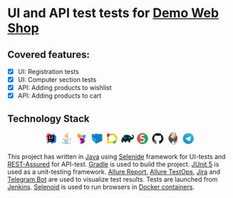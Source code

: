 # UI and API test tests for [Demo Web Shop](http://demowebshop.tricentis.com) 

## Covered features:
- [x] UI: Registration tests
- [x] UI: Computer section tests
- [x] API: Adding products to wishlist
- [x] API: Adding products to cart

## Technology Stack

<p align="center">
<img width="6%" title="IntelliJ IDEA" src="img/logo/Intelij_IDEA.svg">
<img width="6%" title="Java" src="img/logo/Java.svg">
<img width="6%" title="Selenide" src="img/logo/Selenide.svg">
<img width="6%" title="Selenoid" src="img/logo/Selenoid.svg">
<img width="6%" title="Allure Report" src="img/logo/Allure_Report.svg">
<img width="6%" title="Gradle" src="img/logo/Gradle.svg">
<img width="6%" title="JUnit5" src="img/logo/JUnit5.svg">
<img width="6%" title="GitHub" src="img/logo/GitHub.svg">
<img width="6%" title="Jenkins" src="img/logo/Jenkins.svg">
<img width="6%" title="Telegram" src="img/logo/Telegram.svg">
</p>

This project has written in [Java](https://go.java/) using [Selenide](https://selenide.org) framework
for UI-tests and [REST-Assured](https://rest-assured.io) for API-test.
[Gradle](https://gradle.org) is used to build the project.
[JUnit 5](https://junit.org/junit5/) is used as a unit-testing framework.
[Allure Report](http://allure.qatools.ru), [Allure TestOps](https://docs.qameta.io/allure-testops/),
[Jira](https://www.atlassian.com/software/jira) and
[Telegram Bot](https://core.telegram.org/bots) are used to visualize test results.
Tests are launched from [Jenkins](). [Selenoid](https://aerokube.com/selenoid/) is used to run browsers in
[Docker containers](https://www.docker.com/resources/what-container).
